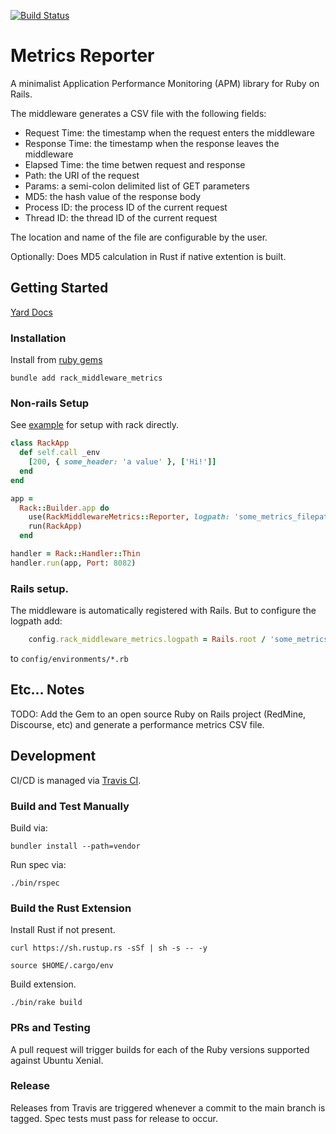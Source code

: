[![Build Status](https://travis-ci.com/reedjosh/RackMiddlewareMetrics.svg?branch=main)](https://travis-ci.com/reedjosh/RackMiddlewareMetrics)
# Metrics Reporter
A minimalist Application Performance Monitoring (APM) library for Ruby on Rails.


The middleware generates a CSV file with the following fields:
- Request Time: the timestamp when the request enters the middleware
- Response Time: the timestamp when the response leaves the middleware
- Elapsed Time: the time betwen request and response
- Path: the URI of the request
- Params: a semi-colon delimited list of GET parameters
- MD5: the hash value of the response body
- Process ID: the process ID of the current request
- Thread ID: the thread ID of the current request

The location and name of the file are configurable by the user. 

Optionally: Does MD5 calculation in Rust if native extention is built.

## Getting Started

[Yard Docs](https://rubydoc.info/github/reedjosh/RackMiddlewareMetrics/main)

### Installation
Install from [ruby gems](https://rubygems.org/gems/rack_middleware_metrics)

`bundle add rack_middleware_metrics`

### Non-rails Setup
See [example](https://github.com/reedjosh/RackMiddlewareMetrics/blob/main/example/thin_rack_app.rb) for setup with rack directly.
```ruby
class RackApp
  def self.call _env
    [200, { some_header: 'a value' }, ['Hi!']]
  end
end

app =
  Rack::Builder.app do
    use(RackMiddlewareMetrics::Reporter, logpath: 'some_metrics_filepath.csv')
    run(RackApp)
  end

handler = Rack::Handler::Thin
handler.run(app, Port: 8082)
```

### Rails setup.
The middleware is automatically registered with Rails. But to configure the logpath add:
``` ruby
    config.rack_middleware_metrics.logpath = Rails.root / 'some_metrics_filepath.csv'
```
to `config/environments/*.rb`

## Etc... Notes
TODO: Add the Gem to an open source Ruby on Rails project (RedMine, Discourse, etc) and generate 
a performance metrics CSV file.

## Development

CI/CD is managed via [Travis CI](https://travis-ci.com/github/reedjosh/RackMiddlewareMetrics).

### Build and Test Manually
Build via:

`bundler install --path=vendor`

Run spec via:

`./bin/rspec`

### Build the Rust Extension
Install Rust if not present.

`curl https://sh.rustup.rs -sSf | sh -s -- -y`

`source $HOME/.cargo/env`

Build extension.

`./bin/rake build`

### PRs and Testing
A pull request will trigger builds for each of the Ruby versions supported against Ubuntu Xenial.

### Release
Releases from Travis are triggered whenever a commit to the main branch is tagged. Spec tests must pass for release to occur.
